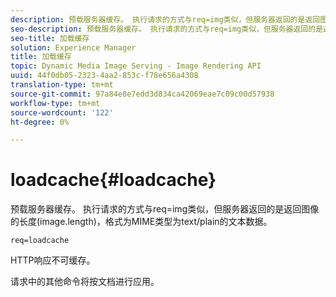 ```yaml
---
description: 预载服务器缓存。 执行请求的方式与req=img类似，但服务器返回的是返回图像的长度(image.length)，格式为MIME类型为text/plain的文本数据。
seo-description: 预载服务器缓存。 执行请求的方式与req=img类似，但服务器返回的是返回图像的长度(image.length)，格式为MIME类型为text/plain的文本数据。
seo-title: 加载缓存
solution: Experience Manager
title: 加载缓存
topic: Dynamic Media Image Serving - Image Rendering API
uuid: 44f0db05-2323-4aa2-853c-f78e656a4308
translation-type: tm+mt
source-git-commit: 97a84e8e7edd3d834ca42069eae7c09c00d57938
workflow-type: tm+mt
source-wordcount: '122'
ht-degree: 0%

---
```



# loadcache{#loadcache}

预载服务器缓存。 执行请求的方式与req=img类似，但服务器返回的是返回图像的长度(image.length)，格式为MIME类型为text/plain的文本数据。

`req=loadcache`

HTTP响应不可缓存。

请求中的其他命令将按文档进行应用。
